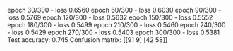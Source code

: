 epoch 30/300 - loss 0.6560
epoch 60/300 - loss 0.6030
epoch 90/300 - loss 0.5769
epoch 120/300 - loss 0.5632
epoch 150/300 - loss 0.5552
epoch 180/300 - loss 0.5499
epoch 210/300 - loss 0.5460
epoch 240/300 - loss 0.5429
epoch 270/300 - loss 0.5403
epoch 300/300 - loss 0.5381
Test accuracy: 0.745
Confusion matrix:
 [[91  9]
 [42 58]]